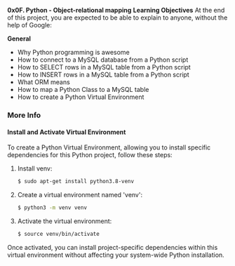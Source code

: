 **0x0F. Python - Object-relational mapping**
**Learning Objectives**
At the end of this project, you are expected to be able to explain to anyone, without the help of Google:

**General**
* Why Python programming is awesome
* How to connect to a MySQL database from a Python script
* How to SELECT rows in a MySQL table from a Python script
* How to INSERT rows in a MySQL table from a Python script
* What ORM means
* How to map a Python Class to a MySQL table
* How to create a Python Virtual Environment

### More Info

#### Install and Activate Virtual Environment

To create a Python Virtual Environment, allowing you to install specific dependencies for this Python project, follow these steps:

1. Install venv:
    ```bash
    $ sudo apt-get install python3.8-venv
    ```

2. Create a virtual environment named 'venv':
    ```bash
    $ python3 -m venv venv
    ```

3. Activate the virtual environment:
    ```bash
    $ source venv/bin/activate
    ```

Once activated, you can install project-specific dependencies within this virtual environment without affecting your system-wide Python installation.

